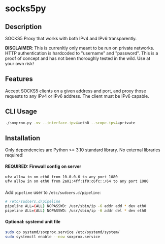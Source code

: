 # socks5py

## Description

SOCKS5 Proxy that works with both IPv4 and IPv6 transparently.

**DISCLAIMER**: This is currenltly only meant to be run on private networks. HTTP authentication is hardcoded to "username" and "password". This is a proof of concept and has not been thoroughly tested in the wild. Use at your own risk!

## Features

Accept SOCKS5 clients on a given address and port, and proxy those requests to any IPv4 or IPv6
address. The client must be IPv6 capable.

## CLI Usage

```bash
./soxprox.py -vv --interface-ipv4=eth0 --scope-ipv4=private
```

## Installation

Only dependencies are Python >= 3.10 standard library. No external libraries required!

#### REQUIRED: Firewall config on server

```bash
ufw allow in on eth0 from 10.0.0.6 to any port 1080
ufw allow in on eth0 from 2a01:4ff:1f0:c6fc::/64 to any port 1080
```

#### 

Add `pipeline` user to `/etc/sudoers.d/pipeline`:

```bash
# /etc/sudoers.d/pipeline
pipeline ALL=(ALL) NOPASSWD: /usr/sbin/ip -6 addr add * dev eth0
pipeline ALL=(ALL) NOPASSWD: /usr/sbin/ip -6 addr del * dev eth0
```

#### Optional: systemd unit file

```bash
sudo cp systemd/soxprox.service /etc/systemd/system/
sudo systemctl enable --now soxprox.service
```

